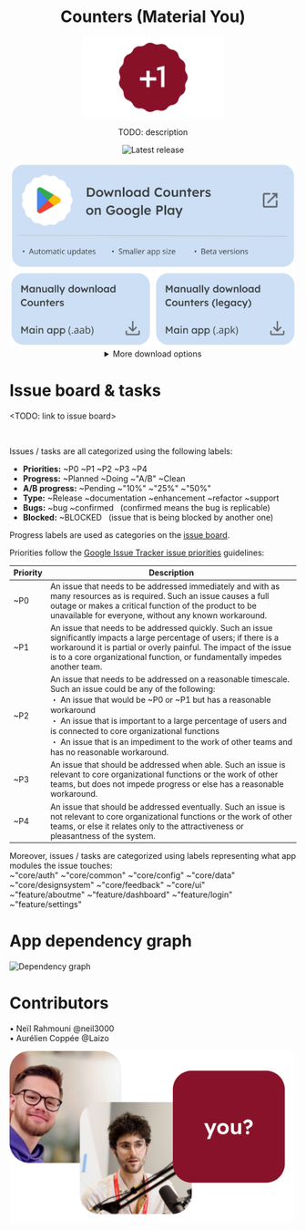 <div align='center'>
    <h1><b>Counters (Material You)</b></h1>
    <a><img src='./docs/images/readme_header.gif' width='250'/></a>
    <p>TODO: description</p>

<a>![Latest release](https://gitlab.com/neil3000/counters/-/badges/release.svg)</a>




<div><a href="https://counters.rahmouni.dev/FBbIuKSG1L9L02XABran" target="_blank"><img src='/docs/images/readme_download_play.png' width='500'/></a></div>
<div>
<a href="https://counters.rahmouni.dev/DvvzQtgHzPLiMClAymgW" target="_blank"><img src='./docs/images/readme_download_manually_main.png' width='250'/></a>
<a href="https://counters.rahmouni.dev/ZNI7QPBaLijPL2jmimlN" target="_blank"><img src='./docs/images/readme_download_manually_legacy.png' width='250'/></a>
</div>

<details>
<summary>More download options</summary>

<a href="https://counters.rahmouni.dev/Jz8IGPZ2fLN08YV8dZqX" target="_blank"><img src='./docs/images/readme_download_other_demo_aab.png' width='500'/></a><br/>
<a href="https://counters.rahmouni.dev/DtO8pwMBJTWc9Tgyvl1f" target="_blank"><img src='./docs/images/readme_download_other_demo_apk.png' width='500'/></a>

</details>
</div>

Issue board & tasks
====

<TODO: link to issue board>

<br/>

Issues / tasks are all categorized using the following labels:

- **Priorities:** ~P0 ~P1 ~P2 ~P3 ~P4 
- **Progress:** ~Planned ~Doing ~"A/B" ~Clean
- **A/B progress:** ~Pending ~"10%" ~"25%" ~"50%"
- **Type:** ~Release ~documentation ~enhancement ~refactor ~support
- **Bugs:** ~bug ~confirmed &nbsp; (confirmed means the bug is replicable)
- **Blocked:** ~BLOCKED &nbsp; (issue that is being blocked by another one)

Progress labels are used as categories on the [issue board](https://url.rahmouni.dev/5SDw).

Priorities follow the [Google Issue Tracker issue priorities](https://developers.google.com/issue-tracker/concepts/issues#priority) guidelines:

| Priority | Description |
| ------ | ------ |
| ~P0 | An issue that needs to be addressed immediately and with as many resources as is required. Such an issue causes a full outage or makes a critical function of the product to be unavailable for everyone, without any known workaround. |
| ~P1 | An issue that needs to be addressed quickly. Such an issue significantly impacts a large percentage of users; if there is a workaround it is partial or overly painful. The impact of the issue is to a core organizational function, or fundamentally impedes another team. |
| ~P2 | An issue that needs to be addressed on a reasonable timescale. Such an issue could be any of the following: <br/>・ An issue that would be ~P0 or ~P1 but has a reasonable workaround<br/>・ An issue that is important to a large percentage of users and is connected to core organizational functions<br/>・ An issue that is an impediment to the work of other teams and has no reasonable workaround.|
| ~P3 | An issue that should be addressed when able. Such an issue is relevant to core organizational functions or the work of other teams, but does not impede progress or else has a reasonable workaround. |
| ~P4 | An issue that should be addressed eventually. Such an issue is not relevant to core organizational functions or the work of other teams, or else it relates only to the attractiveness or pleasantness of the system. |

Moreover, issues / tasks are categorized using labels representing what app modules the issue touches:<br/>
~"core/auth" ~"core/common" ~"core/config" ~"core/data" ~"core/designsystem" ~"core/feedback" ~"core/ui"<br/>
~"feature/aboutme" ~"feature/dashboard" ~"feature/login" ~"feature/settings"

App dependency graph
====
![Dependency graph](../docs/images/graphs/dep_graph_app.svg)

Contributors
====

• Neïl Rahmouni @neil3000 <br/>
• Aurélien Coppée @Laizo <br/>

<a><img src='./docs/images/readme_contributors.png' width='500'/></a>
